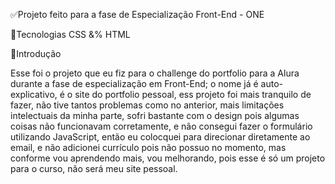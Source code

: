 ✅Projeto feito para a fase de Especialização Front-End - ONE

🚀Tecnologias
CSS &% HTML 

📖Introdução

Esse foi o projeto que eu fiz para o challenge do portfolio para a Alura durante a fase de especialização em Front-End; o nome já é auto-explicativo, é o site do portfolio pessoal,
ess projeto foi mais tranquilo de fazer, não tive tantos problemas como no anterior, mais limitações intelectuais da minha parte, sofri bastante com o design pois algumas coisas não 
funcionavam corretamente, e não consegui fazer o formulário utilizando JavaScript, então eu colocquei para direcionar diretamente ao email, e não adicionei currículo pois não possuo
no momento, mas conforme vou aprendendo mais, vou melhorando, pois esse é só um projeto para o curso, não será meu site pessoal.
